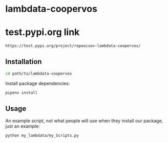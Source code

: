# lambdata-coopervos

# test.pypi.org link
```sh
https://test.pypi.org/project/repoocsov-lambdata-coopervos/
```

## Installation

```sh
cd path/to/lambdata-coopervos
```

Install package dependencies:

```sh
pipenv install
```

## Usage

An example script, not what people will use when they install our package, just an example:
```sh
python my_lambdata/my_Scripts.py
```